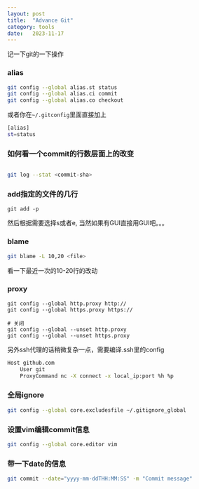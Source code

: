 ```yaml
---
layout: post
title:  "Advance Git"
category: tools
date:   2023-11-17
---
```


记一下git的一下操作

### alias

```bash
git config --global alias.st status
git config --global alias.ci commit
git config --global alias.co checkout
```

或者你在`~/.gitconfig`里面直接加上

```bash
[alias]
st=status

```

### 如何看一个commit的行数层面上的改变

```bash

git log --stat <commit-sha>

```

### add指定的文件的几行

```base
git add -p
```

然后根据需要选择s或者e, 当然如果有GUI直接用GUI吧。。。

### blame

```bash
git blame -L 10,20 <file>
```

看一下最近一次的10-20行的改动

### proxy

```base
git config --global http.proxy http://
git config --global https.proxy https://

# 关闭
git config --global --unset http.proxy
git config --global --unset https.proxy
```

另外ssh代理的话稍微复杂一点，需要编译.ssh里的config

```bash
Host github.com
    User git
    ProxyCommand nc -X connect -x local_ip:port %h %p
```

### 全局ignore

```bash
git config --global core.excludesfile ~/.gitignore_global
```

### 设置vim编辑commit信息

```bash
git config --global core.editor vim
```

### 带一下date的信息

```bash
git commit --date="yyyy-mm-ddTHH:MM:SS" -m "Commit message"
```
